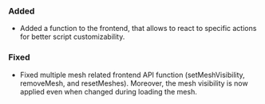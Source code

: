 ### Added
- Added a function to the frontend, that allows to react to specific actions for better script customizability.

### Fixed
- Fixed multiple mesh related frontend API function (setMeshVisibility, removeMesh, and resetMeshes). Moreover, the mesh visibility is now applied even when changed during loading the mesh.